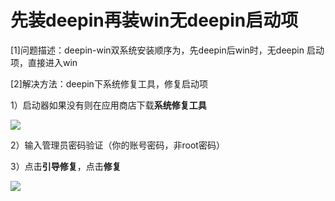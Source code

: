 # 先装deepin再装win无deepin启动项

[1]问题描述：deepin-win双系统安装顺序为，先deepin后win时，无deepin 启动项，直接进入win

[2]解决方法：deepin下系统修复工具，修复启动项

1）启动器如果没有则在应用商店下载**系统修复工具**

![](https://cdn.jsdelivr.net/gh/ZanderZhao/img20/file/20191102202544.png)

2）输入管理员密码验证（你的账号密码，非root密码）

3）点击**引导修复**，点击**修复**

![](https://cdn.jsdelivr.net/gh/ZanderZhao/img20/file/20191102202609.png)



